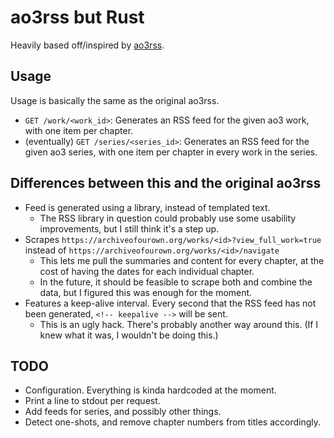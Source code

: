 # ao3rss but Rust

Heavily based off/inspired by [ao3rss](https://github.com/FalacerSelene/ao3rss).

## Usage

Usage is basically the same as the original ao3rss.

 - `GET /work/<work_id>`: Generates an RSS feed for the given ao3 work, with one item per chapter.
 - (eventually) `GET /series/<series_id>`: Generates an RSS feed for the given ao3 series, with one item per chapter in every work in the series.

## Differences between this and the original ao3rss
 - Feed is generated using a library, instead of templated text.
   - The RSS library in question could probably use some usability improvements, but I still think it's a step up.
 - Scrapes `https://archiveofourown.org/works/<id>?view_full_work=true` instead of `https://archiveofourown.org/works/<id>/navigate`
   - This lets me pull the summaries and content for every chapter, at the cost of having the dates for each individual chapter.
   - In the future, it should be feasible to scrape both and combine the data, but I figured this was enough for the moment.
 - Features a keep-alive interval. Every second that the RSS feed has not been generated, `<!-- keepalive -->` will be sent.
   - This is an ugly hack. There's probably another way around this. (If I knew what it was, I wouldn't be doing this.)

## TODO
 - Configuration. Everything is kinda hardcoded at the moment.
 - Print a line to stdout per request.
 - Add feeds for series, and possibly other things.
 - Detect one-shots, and remove chapter numbers from titles accordingly.
